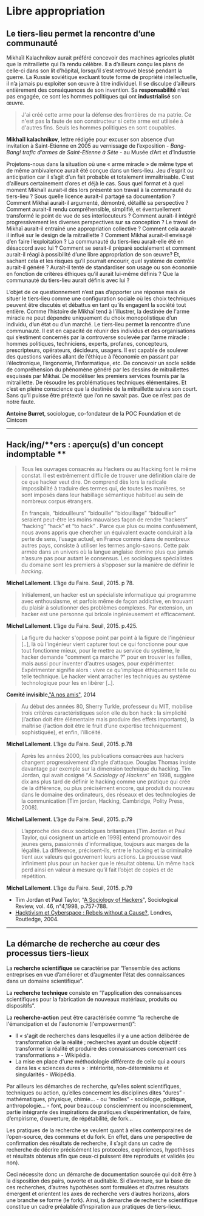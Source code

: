 # Libre appropriation

## Le tiers-lieu permet la rencontre d’une communauté

Mikhaïl Kalachnikov aurait préféré concevoir des machines agricoles plutôt que la mitraillette qui l’a rendu célèbre. Il a d’ailleurs conçu les plans de celle-ci dans son lit d’hôpital, lorsqu’il s’est retrouvé blessé pendant la guerre. La Russie soviétique excluant toute forme de propriété intellectuelle, il n’a jamais pu exploiter son œuvre à titre individuel. Il se disculpe d’ailleurs entièrement des conséquences de son invention. Sa **responsabilité** n’est pas engagée, ce sont les hommes politiques qui ont **industrialisé** son œuvre.

> J'ai créé cette arme pour la défense des frontières de ma patrie. Ce n'est pas la faute de son constructeur si cette arme est utilisée à d'autres fins. Seuls les hommes politiques en sont coupables.

**Mikhaïl kalachnikov**, lettre rédigée pour excuser son absence d’un invitation à Saint-Etienne en 2005  au vernissage de l’exposition - _Bang-Bang!  trafic d’armes de Saint-Etienne à Sète_ - au Musée d’Art et d’Industrie

Projetons-nous dans la situation où une « arme miracle » de même type et de même ambivalence aurait été conçue dans un tiers-lieu. Jeu d’esprit ou anticipation car il s’agit d’un fait probable et totalement immaîtrisable. C’est d’ailleurs certainement d’ores et déjà le cas. Sous quel format et à quel moment Mikhaïl aurait-il dès lors présenté son travail à la communauté du tiers-lieu ? Sous quelle licence aurait-il partagé sa documentation ? Comment Mikhaï aurait-il argumenté, démontré, détaillé sa perspective ? Comment aurait-il rendu compréhensible, simplifié, et éventuellement transformé le point de vue de ses interlocuteurs ? Comment aurait-il intégré progressivement les diverses perspectives sur sa conception ? Le travail de Mikhaï aurait-il entraîné une appropriation collective ? Comment cela aurait-il influé sur le design de la mitraillette ? Comment Mikhaï aurait-il envisagé d’en faire l’exploitation ? La communauté du tiers-lieu aurait-elle été en désaccord avec lui ? Comment se serait-il préparé socialement et comment aurait-il réagi à possibilité d’une libre appropriation de son œuvre? Et, sachant cela et les risques qu’il pourrait encourir, quel système de contrôle aurait-il généré ? Aurait-il tenté de standardiser son usage ou son économie en fonction de critères éthiques qu’il aurait lui-même définis ? Que la communauté du tiers-lieu aurait définis avec lui ?

L’objet de ce questionnement n’est pas d’apporter une réponse mais de situer le tiers-lieu comme une configuration sociale où les choix techniques peuvent être discutés et débattus en tant qu’ils engagent la société tout entière. Comme l’histoire de Mikhaï tend à l’illustrer, la destinée de l'arme miracle ne peut dépendre uniquement du choix monopolistique d’un individu, d’un état ou d’un marché. Le tiers-lieu permet la rencontre d’une communauté. Il est en capacité de réunir des individus et des organisations qui s’estiment concernés par la controverse soulevée par l’arme miracle : hommes politiques, techniciens, experts, profanes, concepteurs, prescripteurs, opérateurs, décideurs, usagers. Il est capable de soulever des questions variées allant de l’éthique à l’économie en passant par l’électronique, l’ergonomie, l’informatique, etc. De concevoir un socle solide de compréhension du phénomène généré par les dessins de mitraillettes esquissés par Mikhaï. De modéliser les premiers services fournis par la mitraillette. De résoudre les problématiques techniques élémentaires. Et c’est en pleine conscience que la destinée de la mitraillette suivra son court. Sans qu’il puisse être prétexté que l’on ne savait pas. Que ce n’est pas de notre faute.

**Antoine Burret**, sociologue, co-fondateur de la POC Foundation et de Cintcom

---

## Hack/ing/**ers : aperçu\(s\) d'un concept indomptable **

> Tous les ouvrages consacrés au Hackers ou au Hacking font le même constat. Il est extrêmement difficile de trouver une définition claire de ce que hacker veut dire. On comprend dès lors la radicale impossibilité à traduire des termes qui, de toutes les manières, se sont imposés dans leur habillage sémantique habituel au sein de nombreux corpus étrangers.
>
> En français, “bidouilleurs” “bidouille” “bidouillage” “bidouiller” seraient peut-être les moins mauvaises façon de rendre “hackers” “hacking” “hack” et “to hack” . Parce que plus ou moins confusément, nous avons appris que chercher un équivalent exacte conduirait à la perte de sens, l’usage actuel, en France comme dans de nombreux autres pays, consiste à utiliser les termes anglo-saxons. Cette paix armée dans un univers où la langue anglaise domine plus que jamais n’assure pas pour autant le consensus. Les sociologues spécialistes du domaine sont les premiers à s’opposer sur la manière de définir le _hacking_.

**Michel Lallement**. L’âge du Faire. Seuil, 2015. p 78.

> Initialement, un hacker est un spécialiste informatique qui programme avec enthousiasme, et parfois même de façon addictive, en trouvant du plaisir à solutionner des problèmes complexes. Par extension, un hacker est une personne qui bricole ingénieusement et efficacement.

**Michel Lallement**. L’âge du Faire. Seuil, 2015. p.425.

> La figure du hacker s'oppose point par point à la figure de l'ingénieur \[..\], là où l'ingénieur vient capturer tout ce qui fonctionne pour que tout fonctionne mieux, pour le mettre au service du système, le hacker demande "comment ça marche ?" pour en trouver les failles, mais aussi pour inventer d'autres usages, pour expérimenter. Expérimenter signifie alors : vivre ce qu'implique éthiquement telle ou telle technique. Le hacker vient arracher les techniques au système technologique pour les en libérer \[..\].

**Comité invisibl**e,["A nos amis"](http://www.amazon.fr/A-nos-amis-Comité-invisible/dp/2358720623), 2014

> Au début des années 80, Sherry Turkle, professeur du MIT, mobilise trois critères caractéristiques selon elle du bon hack : la simplicité \(l’action doit être élémentaire mais produire des effets importants\), la maîtrise \(l’action doit être le fruit d’une expertise techniquement sophistiquée\), et enfin, l’illicéité.

**Michel Lallement**. L’âge du Faire. Seuil, 2015. p.78

> Après les années 2000, les publications consacrées aux hackers changent progressivement d’angle d’attaque. Douglas Thomas insiste davantage par exemple sur la dimension technique du hacking. Tim Jordan, qui avait cosigné “_A Sociology of Hackers_” en 1998, suggère dix ans plus tard de définir le hacking comme une pratique qui crée de la différence, ou plus précisément encore, qui produit du nouveau dans le domaine des ordinateurs, des réseaux et des technologies de la communication \[Tim jordan, Hacking, Cambridge, Polity Press, 2008\].

**Michel Lallement**. L’âge du Faire. Seuil, 2015. p.79

> L’approche des deux sociologues britaniques \[Tim Jordan et Paul Taylor, qui cosignent un article en 1998\] entend promouvoir des jeunes gens, passionnés d’informatique, toujours aux marges de la légalité. La différence, précisent-ils, entre le hacking et la criminalité tient aux valeurs qui gouvernent leurs actions. La prouesse vaut infiniment plus pour un hacker que le résultat obtenu. Un même hack perd ainsi en valeur à mesure qu’il fait l’objet de copies et de répétition.

**Michel Lallement**. L’âge du Faire. Seuil, 2015. p.79

* Tim Jordan et Paul Taylor, “[A Sociology of Hackers](http://www.yorku.ca/kitzmann/hackers.pdf)", Sociological Review, vol. 46, n°4,1998, p.757-788. 
* [Hacktivism et Cyberspace : Rebels without a Cause?](http://www.thing.net/~rdom/ucsd/3somesPlus/hacktivismcyberwars.pdf), Londres, Routledge, 2004.

---

## **La démarche de recherche au cœur des processus tiers-lieux**

La **recherche scientifique** se caractérise par “l’ensemble des actions entreprises en vue d’améliorer et d’augmenter l’état des connaissances dans un domaine scientifique”.

La **recherche technique** consiste en “l'application des connaissances scientifiques pour la fabrication de nouveaux matériaux, produits ou dispositifs”.

La **recherche-action** peut être caractérisée comme “la recherche de l'émancipation et de l'autonomie \(l'empowerment\)”:

* Il « s'agit de recherches dans lesquelles il y a une action délibérée de transformation de la réalité ; recherches ayant un double objectif : transformer la réalité et produire des connaissances concernant ces transformations » - Wikipédia. 
* La mise en place d'une méthodologie différente de celle qui a cours dans les « sciences dures » : intériorité, non-déterminisme et singularités - Wikipédia.

Par ailleurs les démarches de recherche, qu’elles soient scientifiques, techniques ou action, qu’elles concernent les disciplines dites “dures” - mathématiques, physique, chimie… - ou “molles” - sociologie, politique, anthropologie… - font, pour beaucoup consciemment ou inconsciemment, partie intégrante des inspirations de pratiques d’expérimentation, de faire, d’empirisme, d’ouverture, de répétabilité, de fork…

Les pratiques de la recherche se veulent quant à elles contemporaines de l’open-source, des communs et du fork. En effet, dans une perspective de confirmation des résultats de recherche, il s’agit dans un cadre de recherche de décrire précisément les protocoles, expériences, hypothèses et résultats obtenus afin que ceux-ci puissent être reproduits et validés \(ou non\).

Ceci nécessite donc un démarche de documentation sourcée qui doit être à la disposition des pairs, ouverte et auditable. Si d’aventure, sur la base de ces recherches, d’autres hypothèses sont formulées et d’autres résultats émergent et orientent les axes de recherche vers d’autres horizons, alors une branche se forme \(le fork\). Ainsi, la démarche de recherche scientifique constitue un cadre préalable d’inspiration aux pratiques de tiers-lieux.




